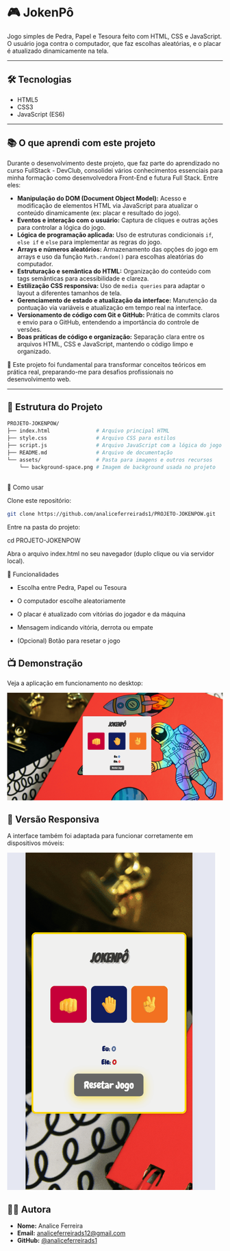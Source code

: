 # 🎮 JokenPô

Jogo simples de Pedra, Papel e Tesoura feito com HTML, CSS e JavaScript. O usuário joga contra o computador, que faz escolhas aleatórias, e o placar é atualizado dinamicamente na tela.

---

## 🛠 Tecnologias

- HTML5  
- CSS3      
- JavaScript (ES6)

---

## 📚 O que aprendi com este projeto

Durante o desenvolvimento deste projeto, que faz parte do aprendizado no curso FullStack - DevClub, consolidei vários conhecimentos essenciais para minha formação como desenvolvedora Front-End e futura Full Stack. Entre eles:

- **Manipulação do DOM (Document Object Model):** Acesso e modificação de elementos HTML via JavaScript para atualizar o conteúdo dinamicamente (ex: placar e resultado do jogo).
- **Eventos e interação com o usuário:** Captura de cliques e outras ações para controlar a lógica do jogo.
- **Lógica de programação aplicada:** Uso de estruturas condicionais `if`, `else if` e `else` para implementar as regras do jogo.
- **Arrays e números aleatórios:** Armazenamento das opções do jogo em arrays e uso da função `Math.random()` para escolhas aleatórias do computador.
- **Estruturação e semântica do HTML:** Organização do conteúdo com tags semânticas para acessibilidade e clareza.
- **Estilização CSS responsiva:** Uso de `media queries` para adaptar o layout a diferentes tamanhos de tela.
- **Gerenciamento de estado e atualização da interface:** Manutenção da pontuação via variáveis e atualização em tempo real na interface.
- **Versionamento de código com Git e GitHub:** Prática de commits claros e envio para o GitHub, entendendo a importância do controle de versões.
- **Boas práticas de código e organização:** Separação clara entre os arquivos HTML, CSS e JavaScript, mantendo o código limpo e organizado.

🧠 Este projeto foi fundamental para transformar conceitos teóricos em prática real, preparando-me para desafios profissionais no desenvolvimento web.

---

## 📁 Estrutura do Projeto

```bash
PROJETO-JOKENPOW/
├── index.html               # Arquivo principal HTML
├── style.css                # Arquivo CSS para estilos
├── script.js                # Arquivo JavaScript com a lógica do jogo
├── README.md                # Arquivo de documentação
└── assets/                  # Pasta para imagens e outros recursos
    └── background-space.png # Imagem de background usada no projeto
  
  ```

🚀 Como usar

Clone este repositório:

```bash
git clone https://github.com/analiceferreirads1/PROJETO-JOKENPOW.git
```

Entre na pasta do projeto:

cd PROJETO-JOKENPOW


Abra o arquivo index.html no seu navegador (duplo clique ou via servidor local).



🧩 Funcionalidades

- Escolha entre Pedra, Papel ou Tesoura

- O computador escolhe aleatoriamente

- O placar é atualizado com vitórias do jogador e da máquina

- Mensagem indicando vitória, derrota ou empate

- (Opcional) Botão para resetar o jogo


## 📺 Demonstração

Veja a aplicação em funcionamento no desktop:

![Demonstração do JokenPô no desktop](./assets/demojokenpo.gif)

## 📱 Versão Responsiva

A interface também foi adaptada para funcionar corretamente em dispositivos móveis:

![Demonstração responsiva do JokenPô](./assets/mobiledemojokenpo.gif)


## 👩‍💻 Autora

- **Nome:** Analice Ferreira  
- **Email:** [analiceferreirads12@gmail.com](mailto:analiceferreirads12@gmail.com)  
- **GitHub:** [@analiceferreirads1](https://github.com/analiceferreirads1)
